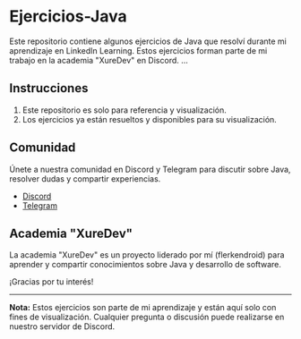 # Ejercicios-Java

Este repositorio contiene algunos ejercicios de Java que resolví durante mi aprendizaje en LinkedIn Learning. Estos ejercicios forman parte de mi trabajo en la academia "XureDev" en Discord.
 ...

## Instrucciones

1. Este repositorio es solo para referencia y visualización.
2. Los ejercicios ya están resueltos y disponibles para su visualización.

## Comunidad

Únete a nuestra comunidad en Discord y Telegram para discutir sobre Java, resolver dudas y compartir experiencias.

- [Discord](https://discord.gg/XRH2Wy6N5b)
- [Telegram](https://t.me/+eAs_QeGHP-owM2Y5)

## Academia "XureDev"

La academia "XureDev" es un proyecto liderado por mí (flerkendroid) para aprender y compartir conocimientos sobre Java y desarrollo de software.

¡Gracias por tu interés!

---

**Nota:** Estos ejercicios son parte de mi aprendizaje y están aquí solo con fines de visualización. Cualquier pregunta o discusión puede realizarse en nuestro servidor de Discord.

